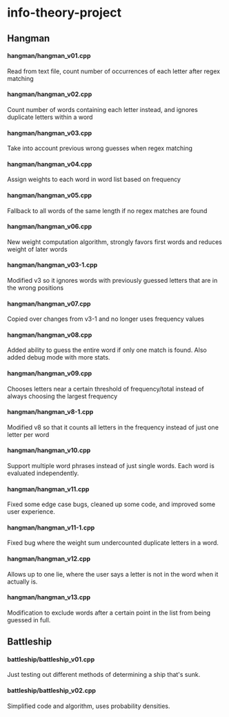 # info-theory-project

## Hangman

#### hangman/hangman_v01.cpp
Read from text file, count number of occurrences of each letter after regex matching

#### hangman/hangman_v02.cpp
Count number of words containing each letter instead, and ignores duplicate letters within a word

#### hangman/hangman_v03.cpp
Take into account previous wrong guesses when regex matching

#### hangman/hangman_v04.cpp
Assign weights to each word in word list based on frequency

#### hangman/hangman_v05.cpp
Fallback to all words of the same length if no regex matches are found

#### hangman/hangman_v06.cpp
New weight computation algorithm, strongly favors first words and reduces weight of later words

#### hangman/hangman_v03-1.cpp
Modified v3 so it ignores words with previously guessed letters that are in the wrong positions

#### hangman/hangman_v07.cpp
Copied over changes from v3-1 and no longer uses frequency values

#### hangman/hangman_v08.cpp
Added ability to guess the entire word if only one match is found. Also added debug mode with more stats.

#### hangman/hangman_v09.cpp
Chooses letters near a certain threshold of frequency/total instead of always choosing the largest frequency

#### hangman/hangman_v8-1.cpp
Modified v8 so that it counts all letters in the frequency instead of just one letter per word

#### hangman/hangman_v10.cpp
Support multiple word phrases instead of just single words. Each word is evaluated independently.

#### hangman/hangman_v11.cpp
Fixed some edge case bugs, cleaned up some code, and improved some user experience.

#### hangman/hangman_v11-1.cpp
Fixed bug where the weight sum undercounted duplicate letters in a word.

#### hangman/hangman_v12.cpp
Allows up to one lie, where the user says a letter is not in the word when it actually is.

#### hangman/hangman_v13.cpp
Modification to exclude words after a certain point in the list from being guessed in full.

## Battleship

#### battleship/battleship_v01.cpp
Just testing out different methods of determining a ship that's sunk.

#### battleship/battleship_v02.cpp
Simplified code and algorithm, uses probability densities.
